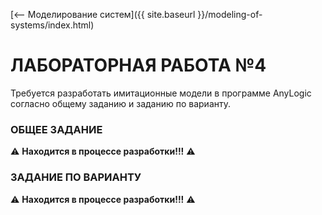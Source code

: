 [⟵ Моделирование систем]({{ site.baseurl }}/modeling-of-systems/index.html)

# **ЛАБОРАТОРНАЯ РАБОТА №4**

Требуется разработать имитационные модели в программе AnyLogic согласно общему заданию и заданию по варианту.

### **ОБЩЕЕ ЗАДАНИЕ**

⚠️ **Находится в процессе разработки!!!** ⚠️

### **ЗАДАНИЕ ПО ВАРИАНТУ**

⚠️ **Находится в процессе разработки!!!** ⚠️
